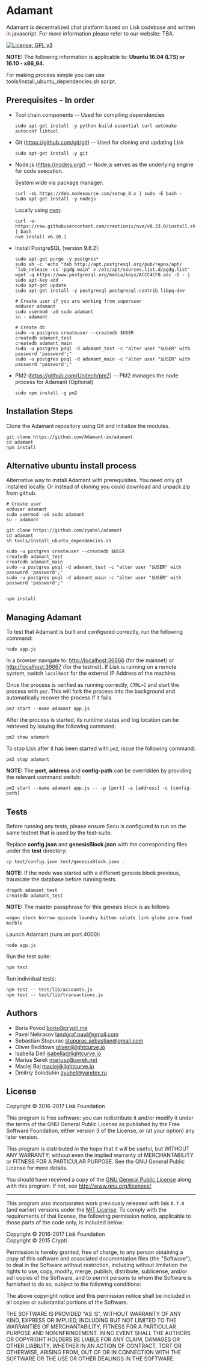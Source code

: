 # Adamant

Adamant is decentralized chat platform based on Lisk codebase and written in javascript.  For more information please refer to our website: TBA.

[![License: GPL v3](https://img.shields.io/badge/License-GPL%20v3-blue.svg)](http://www.gnu.org/licenses/gpl-3.0)

**NOTE:** The following information is applicable to: **Ubuntu 16.04 (LTS) or 16.10 - x86_64**.

For making process simple you can use tools/install_ubuntu_dependencies.sh script.

## Prerequisites - In order

- Tool chain components -- Used for compiling dependencies

  `sudo apt-get install -y python build-essential curl automake autoconf libtool`

- Git (<https://github.com/git/git>) -- Used for cloning and updating Lisk

  `sudo apt-get install -y git`

- Node.js (<https://nodejs.org/>) -- Node.js serves as the underlying engine for code execution.

  System wide via package manager:

  ```
  curl -sL https://deb.nodesource.com/setup_8.x | sudo -E bash -
  sudo apt-get install -y nodejs
  ```

  Locally using [nvm](https://github.com/creationix/nvm):

  ```
  curl -o- https://raw.githubusercontent.com/creationix/nvm/v0.33.0/install.sh | bash
  nvm install v6.10.1
  ```

- Install PostgreSQL (version 9.6.2):

  ```
  sudo apt-get purge -y postgres*
  sudo sh -c 'echo "deb http://apt.postgresql.org/pub/repos/apt/ `lsb_release -cs`-pgdg main" > /etc/apt/sources.list.d/pgdg.list'
  wget -q https://www.postgresql.org/media/keys/ACCC4CF8.asc -O - | sudo apt-key add -
  sudo apt-get update
  sudo apt-get install -y postgresql postgresql-contrib libpq-dev
  
  # Create user if you are working from superuser
  adduser adamant
  sudo usermod -aG sudo adamant
  su - adamant
  
  # Create db
  sudo -u postgres createuser --createdb $USER
  createdb adamant_test
  createdb adamant_main
  sudo -u postgres psql -d adamant_test -c "alter user "$USER" with password 'password';"
  sudo -u postgres psql -d adamant_main -c "alter user "$USER" with password 'password';"
  ```

- PM2 (<https://github.com/Unitech/pm2>) -- PM2 manages the node process for Adamant (Optional)

  `sudo npm install -g pm2`




## Installation Steps

Clone the Adamant repository using Git and initialize the modules.

```
git clone https://github.com/Adamant-im/adamant
cd adamant
npm install
```

## Alternative ubuntu install process

Alternative way to install Adamant with prerequisites. You need only git installed locally. Or instead of cloning you could download and unpack zip from github.

```
# Create user 
adduser adamant
sudo usermod -aG sudo adamant
su - adamant

git clone https://github.com/zyuhel/adamant
cd adamant
sh tools/install_ubuntu_dependencies.sh

sudo -u postgres createuser --createdb $USER
createdb adamant_test
createdb adamant_main
sudo -u postgres psql -d adamant_test -c "alter user "$USER" with password 'password';"
sudo -u postgres psql -d adamant_main -c "alter user "$USER" with password 'password';"
  
  
npm install
```

## Managing Adamant

To test that Adamant is built and configured correctly, run the following command:

`node app.js`

In a browser navigate to: <http://localhost:36666> (for the mainnet) or <http://localhost:36667> (for the testnet). If Lisk is running on a remote system, switch `localhost` for the external IP Address of the machine.

Once the process is verified as running correctly, `CTRL+C` and start the process with `pm2`. This will fork the process into the background and automatically recover the process if it fails.

`pm2 start --name adamant app.js`

After the process is started, its runtime status and log location can be retrieved by issuing the following command:

`pm2 show adamant`

To stop Lisk after it has been started with `pm2`, issue the following command:

`pm2 stop adamant`

**NOTE:** The **port**, **address** and **config-path** can be overridden by providing the relevant command switch:

```
pm2 start --name adamant app.js -- -p [port] -a [address] -c [config-path]
```

## Tests

Before running any tests, please ensure Secu is configured to run on the same testnet that is used by the test-suite.

Replace **config.json** and **genesisBlock.json** with the corresponding files under the **test** directory:

```
cp test/config.json test/genesisBlock.json .
```

**NOTE:** If the node was started with a different genesis block previous, trauncate the database before running tests.

```
dropdb adamant_test
createdb adamant_test
```

**NOTE:** The master passphrase for this genesis block is as follows:

```
wagon stock borrow episode laundry kitten salute link globe zero feed marble
```

Launch Adamant (runs on port 4000):

```
node app.js
```

Run the test suite:

```
npm test
```

Run individual tests:

```
npm test -- test/lib/accounts.js
npm test -- test/lib/transactions.js
```

## Authors

- Boris Povod <boris@crypti.me>
- Pavel Nekrasov <landgraf.paul@gmail.com>
- Sebastian Stupurac <stupurac.sebastian@gmail.com>
- Oliver Beddows <oliver@lightcurve.io>
- Isabella Dell <isabella@lightcurve.io>
- Marius Serek <mariusz@serek.net>
- Maciej Baj <maciej@lightcurve.io>
- Dmitriy Soloduhin <zyuhel@yandex.ru>


## License

Copyright © 2016-2017 Lisk Foundation

This program is free software: you can redistribute it and/or modify it under the terms of the GNU General Public License as published by the Free Software Foundation, either version 3 of the License, or (at your option) any later version.

This program is distributed in the hope that it will be useful, but WITHOUT ANY WARRANTY; without even the implied warranty of MERCHANTABILITY or FITNESS FOR A PARTICULAR PURPOSE. See the GNU General Public License for more details.

You should have received a copy of the [GNU General Public License](https://github.com/LiskHQ/lisk/tree/master/LICENSE) along with this program.  If not, see <http://www.gnu.org/licenses/>.

***

This program also incorporates work previously released with lisk `0.7.0` (and earlier) versions under the [MIT License](https://opensource.org/licenses/MIT). To comply with the requirements of that license, the following permission notice, applicable to those parts of the code only, is included below:

Copyright © 2016-2017 Lisk Foundation  
Copyright © 2015 Crypti

Permission is hereby granted, free of charge, to any person obtaining a copy of this software and associated documentation files (the "Software"), to deal in the Software without restriction, including without limitation the rights to use, copy, modify, merge, publish, distribute, sublicense, and/or sell copies of the Software, and to permit persons to whom the Software is furnished to do so, subject to the following conditions:

The above copyright notice and this permission notice shall be included in all copies or substantial portions of the Software.

THE SOFTWARE IS PROVIDED "AS IS", WITHOUT WARRANTY OF ANY KIND, EXPRESS OR IMPLIED, INCLUDING BUT NOT LIMITED TO THE WARRANTIES OF MERCHANTABILITY, FITNESS FOR A PARTICULAR PURPOSE AND NONINFRINGEMENT. IN NO EVENT SHALL THE AUTHORS OR COPYRIGHT HOLDERS BE LIABLE FOR ANY CLAIM, DAMAGES OR OTHER LIABILITY, WHETHER IN AN ACTION OF CONTRACT, TORT OR OTHERWISE, ARISING FROM, OUT OF OR IN CONNECTION WITH THE SOFTWARE OR THE USE OR OTHER DEALINGS IN THE SOFTWARE.

